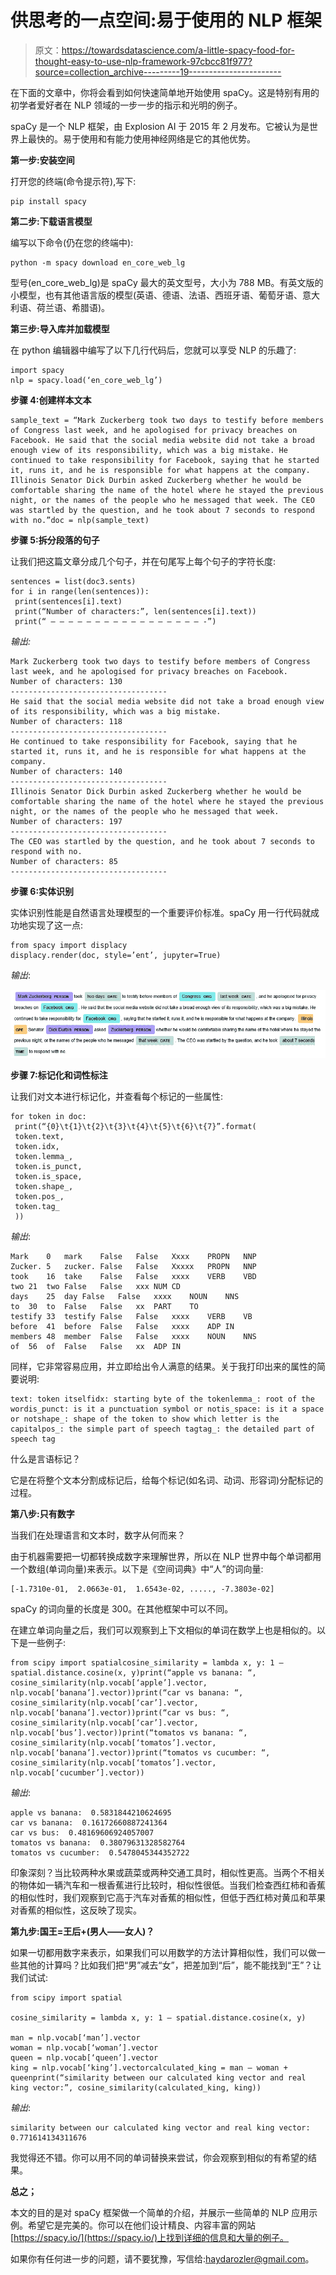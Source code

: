 # 供思考的一点空间:易于使用的 NLP 框架

> 原文：<https://towardsdatascience.com/a-little-spacy-food-for-thought-easy-to-use-nlp-framework-97cbcc81f977?source=collection_archive---------19----------------------->

在下面的文章中，你将会看到如何快速简单地开始使用 spaCy。这是特别有用的初学者爱好者在 NLP 领域的一步一步的指示和光明的例子。

spaCy 是一个 NLP 框架，由 Explosion AI 于 2015 年 2 月发布。它被认为是世界上最快的。易于使用和有能力使用神经网络是它的其他优势。

**第一步:安装空间**

打开您的终端(命令提示符),写下:

```
pip install spacy
```

**第二步:下载语言模型**

编写以下命令(仍在您的终端中):

```
python -m spacy download en_core_web_lg
```

型号(en_core_web_lg)是 spaCy 最大的英文型号，大小为 788 MB。有英文版的小模型，也有其他语言版的模型(英语、德语、法语、西班牙语、葡萄牙语、意大利语、荷兰语、希腊语)。

**第三步:导入库并加载模型**

在 python 编辑器中编写了以下几行代码后，您就可以享受 NLP 的乐趣了:

```
import spacy
nlp = spacy.load(‘en_core_web_lg’)
```

**步骤 4:创建样本文本**

```
sample_text = “Mark Zuckerberg took two days to testify before members of Congress last week, and he apologised for privacy breaches on Facebook. He said that the social media website did not take a broad enough view of its responsibility, which was a big mistake. He continued to take responsibility for Facebook, saying that he started it, runs it, and he is responsible for what happens at the company. Illinois Senator Dick Durbin asked Zuckerberg whether he would be comfortable sharing the name of the hotel where he stayed the previous night, or the names of the people who he messaged that week. The CEO was startled by the question, and he took about 7 seconds to respond with no.”doc = nlp(sample_text)
```

**步骤 5:拆分段落的句子**

让我们把这篇文章分成几个句子，并在句尾写上每个句子的字符长度:

```
sentences = list(doc3.sents)
for i in range(len(sentences)):
 print(sentences[i].text) 
 print(“Number of characters:”, len(sentences[i].text))
 print(“ — — — — — — — — — — — — — — — — — -”)
```

*输出:*

```
Mark Zuckerberg took two days to testify before members of Congress last week, and he apologised for privacy breaches on Facebook.
Number of characters: 130
-----------------------------------
He said that the social media website did not take a broad enough view of its responsibility, which was a big mistake.
Number of characters: 118
-----------------------------------
He continued to take responsibility for Facebook, saying that he started it, runs it, and he is responsible for what happens at the company.
Number of characters: 140
-----------------------------------
Illinois Senator Dick Durbin asked Zuckerberg whether he would be comfortable sharing the name of the hotel where he stayed the previous night, or the names of the people who he messaged that week.
Number of characters: 197
-----------------------------------
The CEO was startled by the question, and he took about 7 seconds to respond with no.
Number of characters: 85
-----------------------------------
```

**步骤 6:实体识别**

实体识别性能是自然语言处理模型的一个重要评价标准。spaCy 用一行代码就成功地实现了这一点:

```
from spacy import displacy
displacy.render(doc, style=’ent’, jupyter=True)
```

*输出*:

![](img/abbf9fd5d270fc8a375dcd8e9bc8918c.png)

**步骤 7:标记化和词性标注**

让我们对文本进行标记化，并查看每个标记的一些属性:

```
for token in doc:
 print(“{0}\t{1}\t{2}\t{3}\t{4}\t{5}\t{6}\t{7}”.format(
 token.text,
 token.idx,
 token.lemma_,
 token.is_punct,
 token.is_space,
 token.shape_,
 token.pos_,
 token.tag_
 ))
```

*输出*:

```
Mark	0	mark	False	False	Xxxx	PROPN	NNP
Zucker.	5	zucker.	False	False	Xxxxx	PROPN	NNP
took	16	take	False	False	xxxx	VERB	VBD
two	21	two	False	False	xxx	NUM	CD
days	25	day	False	False	xxxx	NOUN	NNS
to	30	to	False	False	xx	PART	TO
testify	33	testify	False	False	xxxx	VERB	VB
before	41	before	False	False	xxxx	ADP	IN
members	48	member	False	False	xxxx	NOUN	NNS
of	56	of	False	False	xx	ADP	IN
```

同样，它非常容易应用，并立即给出令人满意的结果。关于我打印出来的属性的简要说明:

```
text: token itselfidx: starting byte of the tokenlemma_: root of the wordis_punct: is it a punctuation symbol or notis_space: is it a space or notshape_: shape of the token to show which letter is the capitalpos_: the simple part of speech tagtag_: the detailed part of speech tag
```

什么是言语标记？

它是在将整个文本分割成标记后，给每个标记(如名词、动词、形容词)分配标记的过程。

**第八步:只有数字**

当我们在处理语言和文本时，数字从何而来？

由于机器需要把一切都转换成数字来理解世界，所以在 NLP 世界中每个单词都用一个数组(单词向量)来表示。以下是《空间词典》中“人”的词向量:

```
[-1.7310e-01,  2.0663e-01,  1.6543e-02, ....., -7.3803e-02]
```

spaCy 的词向量的长度是 300。在其他框架中可以不同。

在建立单词向量之后，我们可以观察到上下文相似的单词在数学上也是相似的。以下是一些例子:

```
from scipy import spatialcosine_similarity = lambda x, y: 1 — spatial.distance.cosine(x, y)print(“apple vs banana: “, cosine_similarity(nlp.vocab[‘apple’].vector, nlp.vocab[‘banana’].vector))print(“car vs banana: “, cosine_similarity(nlp.vocab[‘car’].vector, nlp.vocab[‘banana’].vector))print(“car vs bus: “, cosine_similarity(nlp.vocab[‘car’].vector, nlp.vocab[‘bus’].vector))print(“tomatos vs banana: “, cosine_similarity(nlp.vocab[‘tomatos’].vector, nlp.vocab[‘banana’].vector))print(“tomatos vs cucumber: “, cosine_similarity(nlp.vocab[‘tomatos’].vector, nlp.vocab[‘cucumber’].vector))
```

*输出*:

```
apple vs banana:  0.5831844210624695
car vs banana:  0.16172660887241364
car vs bus:  0.48169606924057007
tomatos vs banana:  0.38079631328582764
tomatos vs cucumber:  0.5478045344352722
```

印象深刻？当比较两种水果或蔬菜或两种交通工具时，相似性更高。当两个不相关的物体如一辆汽车和一根香蕉进行比较时，相似性很低。当我们检查西红柿和香蕉的相似性时，我们观察到它高于汽车对香蕉的相似性，但低于西红柿对黄瓜和苹果对香蕉的相似性，这反映了现实。

**第九步:国王=王后+(男人——女人)？**

如果一切都用数字来表示，如果我们可以用数学的方法计算相似性，我们可以做一些其他的计算吗？比如我们把“男”减去“女”，把差加到“后”，能不能找到“王”？让我们试试:

```
from scipy import spatial

cosine_similarity = lambda x, y: 1 — spatial.distance.cosine(x, y)

man = nlp.vocab[‘man’].vector
woman = nlp.vocab[‘woman’].vector
queen = nlp.vocab[‘queen’].vector
king = nlp.vocab[‘king’].vectorcalculated_king = man — woman + queenprint(“similarity between our calculated king vector and real king vector:”, cosine_similarity(calculated_king, king))
```

*输出*:

```
similarity between our calculated king vector and real king vector: 0.771614134311676
```

我觉得还不错。你可以用不同的单词替换来尝试，你会观察到相似的有希望的结果。

**总之；**

本文的目的是对 spaCy 框架做一个简单的介绍，并展示一些简单的 NLP 应用示例。希望它是完美的。你可以在他们设计精良、内容丰富的网站[https://spacy.io/](https://spacy.io/)上找到详细的信息和大量的例子。

如果你有任何进一步的问题，请不要犹豫，写信给:haydarozler@gmail.com。